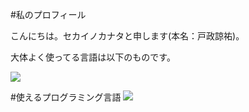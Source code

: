 #私のプロフィール

こんにちは。セカイノカナタと申します(本名：戸政諒祐)。

大体よく使ってる言語は以下のものです。

![](https://github-readme-stats.vercel.app/api/top-langs?username=Sekainokanata)

#使えるプログラミング言語
![](https://skillicons.dev/icons?i=java,python,c,c++)